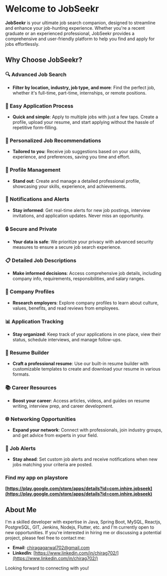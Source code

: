 # Welcome to JobSeekr

**JobSeekr** is your ultimate job search companion, designed to streamline and enhance your job-hunting experience. Whether you're a recent graduate or an experienced professional, JobSeekr provides a comprehensive and user-friendly platform to help you find and apply for jobs effortlessly.

## Why Choose JobSeekr?

### 🔍 Advanced Job Search
- **Filter by location, industry, job type, and more**: Find the perfect job, whether it's full-time, part-time, internships, or remote positions.

### 📱 Easy Application Process
- **Quick and simple**: Apply to multiple jobs with just a few taps. Create a profile, upload your resume, and start applying without the hassle of repetitive form-filling.

### 🎯 Personalized Job Recommendations
- **Tailored to you**: Receive job suggestions based on your skills, experience, and preferences, saving you time and effort.

### 👤 Profile Management
- **Stand out**: Create and manage a detailed professional profile, showcasing your skills, experience, and achievements.

### 🔔 Notifications and Alerts
- **Stay informed**: Get real-time alerts for new job postings, interview invitations, and application updates. Never miss an opportunity.

### 🔒 Secure and Private
- **Your data is safe**: We prioritize your privacy with advanced security measures to ensure a secure job search experience.

### 📋 Detailed Job Descriptions
- **Make informed decisions**: Access comprehensive job details, including company info, requirements, responsibilities, and salary ranges.

### 🏢 Company Profiles
- **Research employers**: Explore company profiles to learn about culture, values, benefits, and read reviews from employees.

### 📊 Application Tracking
- **Stay organized**: Keep track of your applications in one place, view their status, schedule interviews, and manage follow-ups.

### 📝 Resume Builder
- **Craft a professional resume**: Use our built-in resume builder with customizable templates to create and download your resume in various formats.

### 📚 Career Resources
- **Boost your career**: Access articles, videos, and guides on resume writing, interview prep, and career development.

### 🌐 Networking Opportunities
- **Expand your network**: Connect with professionals, join industry groups, and get advice from experts in your field.

### 📧 Job Alerts
- **Stay ahead**: Set custom job alerts and receive notifications when new jobs matching your criteria are posted.

### Find my app on playstore
 **[https://play.google.com/store/apps/details?id=com.inhire.jobseek](https://play.google.com/store/apps/details?id=com.inhire.jobseek)**

## About Me

I'm a skilled developer with expertise in Java, Spring Boot, MySQL, Reactjs, PostgreSQL, GIT, Jenkins, Nodejs, Flutter, etc. and I'm currently open to new opportunities. If you're interested in hiring me or discussing a potential project, please feel free to contact me:

- **Email**: chiragagarwal702@gmail.com
- **LinkedIn**: [https://www.linkedin.com/in/chirag702/](https://www.linkedin.com/in/chirag702/)

Looking forward to connecting with you!
